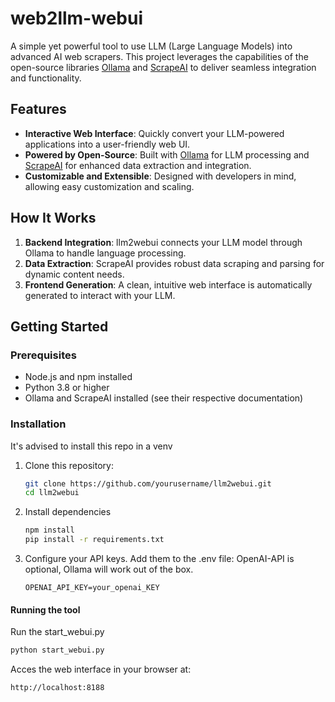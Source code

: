 # web2llm-webui

A simple yet powerful tool to use LLM (Large Language Models) into advanced AI web scrapers. This project leverages the capabilities of the open-source libraries [Ollama](https://ollama.ai/) and [ScrapeAI](https://scrapeai.com/) to deliver seamless integration and functionality.

## Features

- **Interactive Web Interface**: Quickly convert your LLM-powered applications into a user-friendly web UI.
- **Powered by Open-Source**: Built with [Ollama](https://ollama.ai/) for LLM processing and [ScrapeAI](https://scrapeai.com/) for enhanced data extraction and integration.
- **Customizable and Extensible**: Designed with developers in mind, allowing easy customization and scaling.

## How It Works

1. **Backend Integration**: llm2webui connects your LLM model through Ollama to handle language processing.
2. **Data Extraction**: ScrapeAI provides robust data scraping and parsing for dynamic content needs.
3. **Frontend Generation**: A clean, intuitive web interface is automatically generated to interact with your LLM.

## Getting Started

### Prerequisites

- Node.js and npm installed
- Python 3.8 or higher
- Ollama and ScrapeAI installed (see their respective documentation)

### Installation
It's advised to install this repo in a venv

1. Clone this repository:
   ```bash
   git clone https://github.com/yourusername/llm2webui.git
   cd llm2webui

2. Install dependencies
   ```bash
   npm install
   pip install -r requirements.txt

3. Configure your API keys. Add them to the .env file:
   OpenAI-API is optional, Ollama will work out of the box.
   ```env
   OPENAI_API_KEY=your_openai_KEY

#### Running the tool

Run the start_webui.py
```python
python start_webui.py
```

Acces the web interface in your browser at:
```url
http://localhost:8188
```
